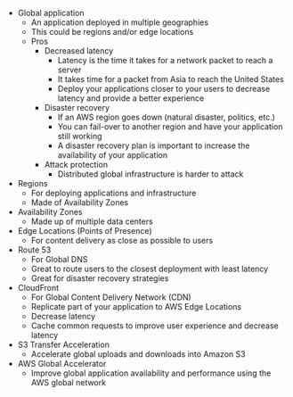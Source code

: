 - Global application
	- An application deployed in multiple geographies
	- This could be regions and/or edge locations
	- Pros
		- Decreased latency
			- Latency is the time it takes for a network packet to reach a server
			- It takes time for a packet from Asia to reach the United States
			- Deploy your applications closer to your users to decrease latency and provide a better experience
		- Disaster recovery
			- If an AWS region goes down (natural disaster, politics, etc.)
			- You can fail-over to another region and have your application still working
			- A disaster recovery plan is important to increase the availability of your application
		- Attack protection
			- Distributed global infrastructure is harder to attack
- Regions
	- For deploying applications and infrastructure
	- Made of Availability Zones
- Availability Zones
	- Made up of multiple data centers
- Edge Locations (Points of Presence)
	- For content delivery as close as possible to users
- Route 53
	- For Global DNS
	- Great to route users to the closest deployment with least latency
	- Great for disaster recovery strategies
- CloudFront
	- For Global Content Delivery Network (CDN)
	- Replicate part of your application to AWS Edge Locations
	- Decrease latency
	- Cache common requests to improve user experience and decrease latency
- S3 Transfer Acceleration
	- Accelerate global uploads and downloads into Amazon S3
- AWS Global Accelerator
	- Improve global application availability and performance using the AWS global network